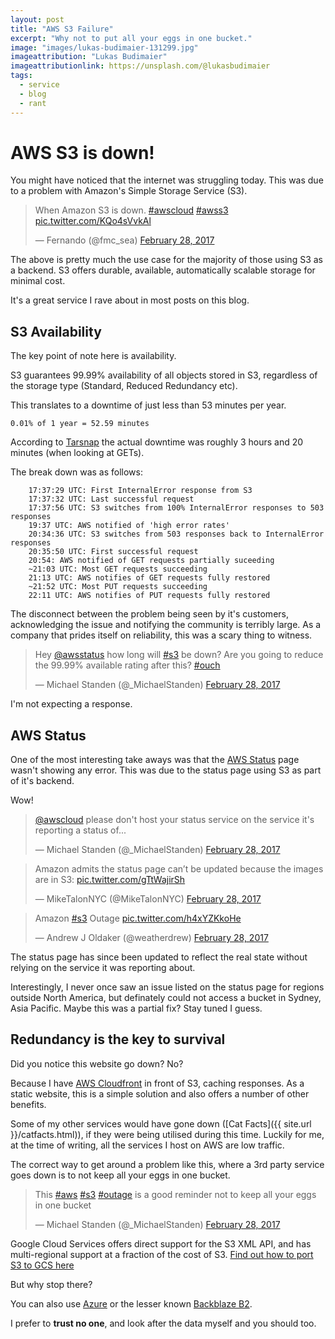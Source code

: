 ```yaml
---
layout: post
title: "AWS S3 Failure"
excerpt: "Why not to put all your eggs in one bucket."
image: "images/lukas-budimaier-131299.jpg"
imageattribution: "Lukas Budimaier"
imageattributionlink: https://unsplash.com/@lukasbudimaier
tags:
  - service
  - blog
  - rant
---
```


# AWS S3 is down!

You might have noticed that the internet was struggling today. This was due to a problem with Amazon's Simple Storage Service (S3).

<blockquote class="twitter-tweet" data-lang="en"><p lang="en" dir="ltr">When Amazon S3 is down. <a href="https://twitter.com/hashtag/awscloud?src=hash">#awscloud</a> <a href="https://twitter.com/hashtag/awss3?src=hash">#awss3</a> <a href="https://t.co/KQo4sVvkAl">pic.twitter.com/KQo4sVvkAl</a></p>&mdash; Fernando (@fmc_sea) <a href="https://twitter.com/fmc_sea/status/836643409775497218">February 28, 2017</a></blockquote>
<script async src="//platform.twitter.com/widgets.js" charset="utf-8"></script>

The above is pretty much the use case for the majority of those using S3 as a backend.
S3 offers durable, available, automatically scalable storage for minimal cost.

It's a great service I rave about in most posts on this blog.

## S3 Availability

The key point of note here is availability.

S3 guarantees 99.99% availability of all objects stored in S3, regardless of the storage type (Standard, Reduced Redundancy etc).

This translates to a downtime of just less than 53 minutes per year.

`0.01% of 1 year = 52.59 minutes`

According to [Tarsnap](http://www.tarsnap.com/) the actual downtime was roughly 3 hours and 20 minutes (when looking at GETs).

The break down was as follows:

```
    17:37:29 UTC: First InternalError response from S3
    17:37:32 UTC: Last successful request
    17:37:56 UTC: S3 switches from 100% InternalError responses to 503 responses
    19:37 UTC: AWS notified of 'high error rates'
    20:34:36 UTC: S3 switches from 503 responses back to InternalError responses
    20:35:50 UTC: First successful request
    20:54: AWS notified of GET requests partially suceeding
    ~21:03 UTC: Most GET requests succeeding
    21:13 UTC: AWS notifies of GET requests fully restored
    ~21:52 UTC: Most PUT requests succeeding
    22:11 UTC: AWS notifies of PUT requests fully restored
```

The disconnect between the problem being seen by it's customers, acknowledging the issue and notifying the community is terribly large.
As a company that prides itself on reliability, this was a scary thing to witness.

<blockquote class="twitter-tweet" data-lang="en"><p lang="en" dir="ltr">Hey <a href="https://twitter.com/awsstatus">@awsstatus</a> how long will <a href="https://twitter.com/hashtag/s3?src=hash">#s3</a> be down? Are you going to reduce the 99.99% available rating after this? <a href="https://twitter.com/hashtag/ouch?src=hash">#ouch</a></p>&mdash; Michael Standen (@_MichaelStanden) <a href="https://twitter.com/_MichaelStanden/status/836655786101125120">February 28, 2017</a></blockquote>

I'm not expecting a response.

## AWS Status

One of the most interesting take aways was that the [AWS Status](https://status.aws.amazon.com/) page wasn't showing any error.
This was due to the status page using S3 as part of it's backend.

Wow!

<blockquote class="twitter-tweet" data-lang="en"><p lang="en" dir="ltr"><a href="https://twitter.com/awscloud">@awscloud</a> please don&#39;t host your status service on the service it&#39;s reporting a status of...</p>&mdash; Michael Standen (@_MichaelStanden) <a href="https://twitter.com/_MichaelStanden/status/836663463535521792">February 28, 2017</a></blockquote>
<blockquote class="twitter-tweet" data-lang="en"><p lang="en" dir="ltr">Amazon admits the status page can’t be updated because the images are in S3: <a href="https://t.co/gTtWajirSh">pic.twitter.com/gTtWajirSh</a></p>&mdash; MikeTalonNYC (@MikeTalonNYC) <a href="https://twitter.com/MikeTalonNYC/status/836662758808645633">February 28, 2017</a></blockquote>
<blockquote class="twitter-tweet" data-lang="en"><p lang="en" dir="ltr">Amazon <a href="https://twitter.com/hashtag/s3?src=hash">#s3</a> Outage <a href="https://t.co/h4xYZKkoHe">pic.twitter.com/h4xYZKkoHe</a></p>&mdash; Andrew J Oldaker (@weatherdrew) <a href="https://twitter.com/weatherdrew/status/836654075282403328">February 28, 2017</a></blockquote>

The status page has since been updated to reflect the real state without relying on the service it was reporting about.

Interestingly, I never once saw an issue listed on the status page for regions outside North America, but definately could not access a bucket in Sydney, Asia Pacific.
Maybe this was a partial fix?
Stay tuned I guess.

## Redundancy is the key to survival

Did you notice this website go down? No?

Because I have [AWS Cloudfront](https://aws.amazon.com/cloudfront/) in front of S3, caching responses.
As a static website, this is a simple solution and also offers a number of other benefits.

Some of my other services would have gone down ([Cat Facts]({{ site.url }}/catfacts.html)), if they were being utilised during this time.
Luckily for me, at the time of writing, all the services I host on AWS are low traffic.

The correct way to get around a problem like this, where a 3rd party service goes down is to not keep all your eggs in one bucket.

<blockquote class="twitter-tweet" data-lang="en"><p lang="en" dir="ltr">This <a href="https://twitter.com/hashtag/aws?src=hash">#aws</a> <a href="https://twitter.com/hashtag/s3?src=hash">#s3</a> <a href="https://twitter.com/hashtag/outage?src=hash">#outage</a> is a good reminder not to keep all your eggs in one bucket</p>&mdash; Michael Standen (@_MichaelStanden) <a href="https://twitter.com/_MichaelStanden/status/836701764095090688">February 28, 2017</a></blockquote>

Google Cloud Services offers direct support for the S3 XML API, and has multi-regional support at a fraction of the cost of S3.
[Find out how to port S3 to GCS here](https://cloud.google.com/storage/docs/interoperability)

But why stop there?

You can also use [Azure](https://azure.microsoft.com/en-us/services/storage/) or the lesser known [Backblaze B2](https://www.backblaze.com/b2/cloud-storage.html).

I prefer to **trust no one**, and look after the data myself and you should too.
